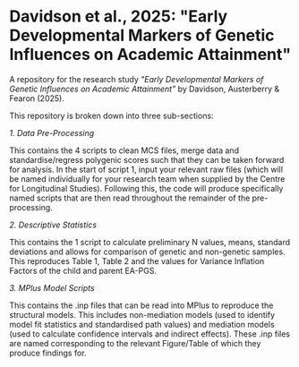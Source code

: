 # Davidson et al., 2025: "Early Developmental Markers of Genetic Influences on Academic Attainment"

A repository for the research study *"Early Developmental Markers of Genetic Influences on Academic Attainment"* by Davidson, Austerberry & Fearon (2025).

This repository is broken down into three sub-sections:

*1. Data Pre-Processing*

This contains the 4 scripts to clean MCS files, merge data and standardise/regress polygenic scores such that they can be taken forward for analysis. In the start of script 1, input your relevant raw files (which will be named individually for your research team when supplied by the Centre for Longitudinal Studies). Following this, the code will produce specifically named scripts that are then read throughout the remainder of the pre-processing.

*2. Descriptive Statistics*

This contains the 1 script to calculate preliminary N values, means, standard deviations and allows for comparison of genetic and non-genetic samples. This reproduces Table 1, Table 2 and the values for Variance Inflation Factors of the child and parent EA-PGS.

*3. MPlus Model Scripts*

This contains the .inp files that can be read into MPlus to reproduce the structural models. This includes non-mediation models (used to identify model fit statistics and standardised path values) and mediation models (used to calculate confidence intervals and indirect effects). These .inp files are named corresponding to the relevant Figure/Table of which they produce findings for.
